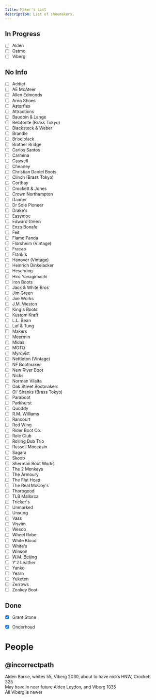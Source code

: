 ```yaml
---
title: Maker's List
description: List of shoemakers.
---
```


## In Progress
- [ ] Alden
- [ ] Ostmo
- [ ] Viberg

## No Info

- [ ] Addict
- [ ] AE McAteer
- [ ] Allen Edmonds
- [ ] Arno Shoes
- [ ] Astorflex
- [ ] Attractions
- [ ] Baudoin & Lange
- [ ] Belafonte (Brass Tokyo)
- [ ] Blackstock & Weber
- [ ] Brandle
- [ ] Briselblack
- [ ] Brother Bridge
- [ ] Carlos Santos
- [ ] Carmina
- [ ] Caswell
- [ ] Cheaney
- [ ] Christian Daniel Boots
- [ ] Clinch (Brass Tokyo)
- [ ] Corthay
- [ ] Crockett & Jones
- [ ] Crown Northampton
- [ ] Danner
- [ ] Dr Sole Pioneer
- [ ] Drake's
- [ ] Easymoc
- [ ] Edward Green
- [ ] Enzo Bonafe
- [ ] Feit
- [ ] Flame Panda
- [ ] Florsheim (Vintage)
- [ ] Fracap
- [ ] Frank's
- [ ] Hanover (Vintage)
- [ ] Heinrich Dinkelacker
- [ ] Heschung
- [ ] Hiro Yanagimachi
- [ ] Iron Boots
- [ ] Jack & White Bros
- [ ] Jim Green
- [ ] Joe Works
- [ ] J.M. Weston
- [ ] King's Boots
- [ ] Kustom Kraft
- [ ] L.L. Bean
- [ ] Lof & Tung
- [ ] Makers
- [ ] Meermin
- [ ] Midas
- [ ] MOTO
- [ ] Myrqvist
- [ ] Nettleton (Vintage)
- [ ] NF Bootmaker
- [ ] New River Boot
- [ ] Nicks
- [ ] Norman Vilalta
- [ ] Oak Street Bootmakers
- [ ] Ol' Shanks (Brass Tokyo)
- [ ] Paraboot
- [ ] Parkhurst
- [ ] Quoddy
- [ ] R.M. Williams
- [ ] Rancourt
- [ ] Red Wing
- [ ] Rider Boot Co.
- [ ] Role Club
- [ ] Rolling Dub Trio
- [ ] Russell Moccasin
- [ ] Sagara
- [ ] Skoob
- [ ] Sherman Boot Works
- [ ] The 2 Monkeys
- [ ] The Armoury
- [ ] The Flat Head
- [ ] The Real McCoy's
- [ ] Thorogood
- [ ] TLB Mallorca
- [ ] Tricker's
- [ ] Unmarked
- [ ] Unsung
- [ ] Vass
- [ ] Visvim
- [ ] Wesco
- [ ] Wheel Robe
- [ ] White Kloud
- [ ] White's
- [ ] Winson
- [ ] W.M. Beijing
- [ ] Y'2 Leather
- [ ] Yanko
- [ ] Yearn
- [ ] Yuketen
- [ ] Zerrows
- [ ] Zonkey Boot

## Done

- [x] Grant Stone
- [x] Onderhoud


# People

## @incorrectpath
Alden Barrie, whites 55, Viberg 2030, about to have nicks HNW, Crockett 325  
May have in near future Alden Leydon, and Viberg 1035  
All Viberg is newer  

